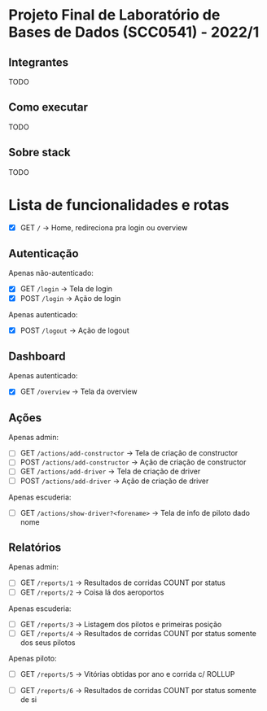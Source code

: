 # Projeto Final de Laboratório de Bases de Dados (SCC0541) - 2022/1

## Integrantes

TODO

## Como executar

TODO

## Sobre stack

TODO

# Lista de funcionalidades e rotas

- [x] GET `/` -> Home, redireciona pra login ou overview

## Autenticação

Apenas não-autenticado:
- [x] GET `/login` -> Tela de login
- [x] POST `/login` -> Ação de login

Apenas autenticado:
- [x] POST `/logout` -> Ação de logout

## Dashboard

Apenas autenticado:
- [x] GET `/overview` -> Tela da overview

## Ações

Apenas admin:
- [ ] GET `/actions/add-constructor` -> Tela de criação de constructor
- [ ] POST `/actions/add-constructor` -> Ação de criação de constructor
- [ ] GET `/actions/add-driver` -> Tela de criação de driver
- [ ] POST `/actions/add-driver` -> Ação de criação de driver

Apenas escuderia:
- [ ] GET `/actions/show-driver?<forename>` -> Tela de info de piloto dado nome

## Relatórios

Apenas admin:
- [ ] GET `/reports/1` -> Resultados de corridas COUNT por status
- [ ] GET `/reports/2` -> Coisa lá dos aeroportos

Apenas escuderia:
- [ ] GET `/reports/3` -> Listagem dos pilotos e primeiras posição
- [ ] GET `/reports/4` -> Resultados de corridas COUNT por status somente dos seus pilotos

Apenas piloto:
- [ ] GET `/reports/5` -> Vitórias obtidas por ano e corrida c/ ROLLUP
- [ ] GET `/reports/6` -> Resultados de corridas COUNT por status somente de si

